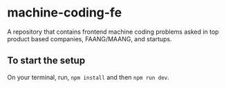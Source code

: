 # machine-coding-fe

A repository that contains frontend machine coding problems asked in top product based companies, FAANG/MAANG, and startups.

## To start the setup

On your terminal, run, `npm install` and then `npm run dev`.
